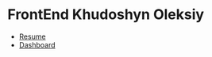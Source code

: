 # FrontEnd Khudoshyn Oleksiy

- [Resume](https://oleksiykharkiv.github.io/FrontEnd/Resume_Khudoshyn_Oleksiy_oct_2022.html) 
- [Dashboard](https://oleksiykharkiv.github.io/FrontEnd/Diplom_FE_24_09_2022.html) 
